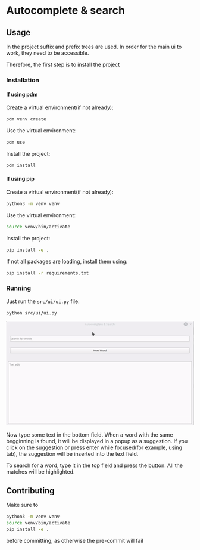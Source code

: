 # Autocomplete & search

## Usage
In the project suffix and prefix trees are used.
In order for the main ui to work, they need to be accessible.

Therefore, the first step is to install the project
### Installation
#### If using pdm
Create a virtual environment(if not already):
```bash
pdm venv create
```
Use the virtual environment:
```bash
pdm use
```
Install the project:
```bash
pdm install
```

#### If using pip
Create a virtual environment(if not already):
```bash
python3 -m venv venv
```

Use the virtual environment:
```bash
source venv/bin/activate
```

Install the project:
```bash
pip install -e .
```

If not all packages are loading, install them using:
```bash
pip install -r requirements.txt
```

### Running
Just run the `src/ui/ui.py` file:
```bash
python src/ui/ui.py
```

![ui.gif](ui.gif)

Now type some text in the bottom field.
When a word with the same begginning is found, it will be displayed in a popup as a suggestion.
If you click on the suggestion or press enter while focused(for example, using tab), the suggestion will be inserted into the text field.

To search for a word, type it in the top field and press the button.
All the matches will be highlighted.


## Contributing

Make sure to
```bash
python3 -m venv venv
source venv/bin/activate
pip install -e .
```

before committing, as otherwise the pre-commit will fail
